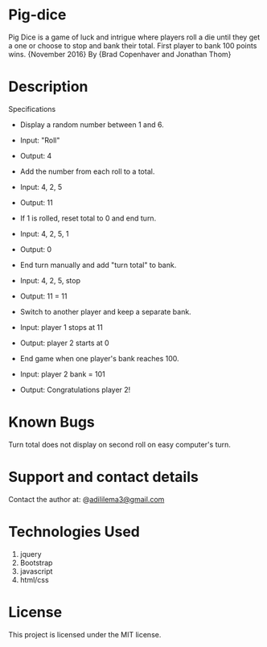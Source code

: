 # Pig-dice
Pig Dice is a game of luck and intrigue where players roll a die until they get a one or choose to stop and bank their total. First player to bank 100 points wins. {November 2016}
By {Brad Copenhaver and Jonathan Thom}
# Description
Specifications

- Display a random number between 1 and 6.

- Input: "Roll"

- Output: 4

- Add the number from each roll to a total.

- Input: 4, 2, 5

- Output: 11

- If 1 is rolled, reset total to 0 and end turn.

- Input: 4, 2, 5, 1
- Output: 0
- End turn manually and add "turn total" to bank.

- Input: 4, 2, 5, stop
- Output: 11 = 11
- Switch to another player and keep a separate bank.

- Input: player 1 stops at 11

- Output: player 2 starts at 0

- End game when one player's bank reaches 100.

- Input: player 2 bank = 101

- Output: Congratulations player 2!


# Known Bugs
Turn total does not display on second roll on easy computer's turn.

# Support and contact details
Contact the author at: @adililema3@gmail.com

# Technologies Used
 1. jquery
 2. Bootstrap
 3. javascript
 4. html/css
# License
This project is licensed under the MIT license.

